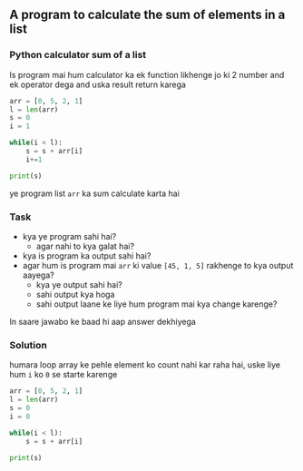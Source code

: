 ## A program to calculate the sum of elements in a list


###  Python calculator sum of a list

Is program mai hum calculator ka ek function likhenge jo ki 2 number and ek operator dega and uska result return karega


```python
arr = [0, 5, 2, 1]
l = len(arr)
s = 0
i = 1

while(i < l):
	s = s + arr[i]
	i+=1

print(s)
```

ye program list `arr` ka sum calculate karta hai

### Task 

- kya ye program sahi hai?
	- agar nahi to kya galat hai?
- kya is program ka output sahi hai?
- agar hum is program mai `arr` ki value `[45, 1, 5]` rakhenge to kya output aayega?
	- kya ye output sahi hai?
	- sahi output kya hoga
	- sahi output laane ke liye hum program mai kya change karenge?


In saare jawabo ke baad hi aap answer dekhiyega

### Solution

humara loop array ke pehle element ko count nahi kar raha hai, uske liye hum `i` ko `0` se starte karenge

```python
arr = [0, 5, 2, 1]
l = len(arr)
s = 0
i = 0

while(i < l):
	s = s + arr[i]

print(s)
```

